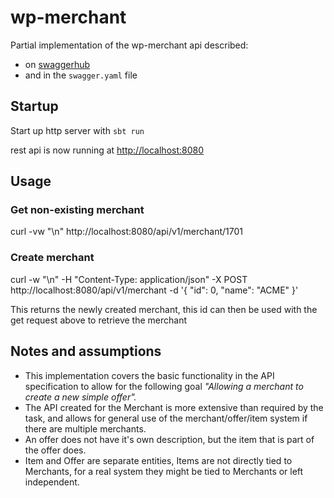 # wp-merchant

Partial implementation of the wp-merchant api described:
* on [swaggerhub](https://app.swaggerhub.com/apis/erlendaakre/wp-merchant/1.0.2)
* and in the `swagger.yaml` file

## Startup 
Start up http server with `sbt run`

rest api is now running at <http://localhost:8080> 

## Usage

### Get non-existing merchant
curl -vw "\n" http://localhost:8080/api/v1/merchant/1701

### Create merchant
curl -w "\n" -H "Content-Type: application/json" -X POST http://localhost:8080/api/v1/merchant -d '{ "id": 0, "name": "ACME" }'

This returns the newly created merchant, this id can then be used with the get request above to retrieve the merchant

## Notes and assumptions

* This implementation covers the basic functionality in the API specification to allow for
  the following goal *"Allowing a merchant to create a new simple offer".*
* The API created for the Merchant is more extensive than required by the task, and allows for general use of the merchant/offer/item system if there are multiple merchants.
* An offer does not have it's own description, but the item that is part of the offer does.
* Item and Offer are separate entities, Items are not directly tied to Merchants, for a real system they might be tied to Merchants or left independent.
